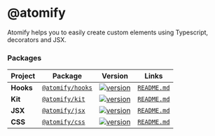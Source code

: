 # @atomify
Atomify helps you to easily create custom elements using Typescript, decorators and JSX.

### Packages

| Project | Package | Version | Links |
| ------- | ------- | ------- |:-----:|
| **Hooks** | [`@atomify/hooks`](https://www.npmjs.com/package/@atomify/hooks) | [![version](https://img.shields.io/npm/v/@atomify/hooks/latest.svg)](https://www.npmjs.com/package/@atomify/hooks) | [`README.md`](packages/hooks/README.md)
| **Kit** | [`@atomify/kit`](https://www.npmjs.com/package/@atomify/kit) | [![version](https://img.shields.io/npm/v/@atomify/kit/latest.svg)](https://www.npmjs.com/package/@atomify/kit) | [`README.md`](packages/hooks/kit.md)
| **JSX** | [`@atomify/jsx`](https://www.npmjs.com/package/@atomify/jsx) | [![version](https://img.shields.io/npm/v/@atomify/jsx/latest.svg)](https://www.npmjs.com/package/@atomify/jsx) | [`README.md`](packages/jsx/README.md)
| **CSS** | [`@atomify/css`](https://www.npmjs.com/package/@atomify/css) | [![version](https://img.shields.io/npm/v/@atomify/jsx/latest.svg)](https://www.npmjs.com/package/@atomify/css) | [`README.md`](packages/jsx/README.md)
